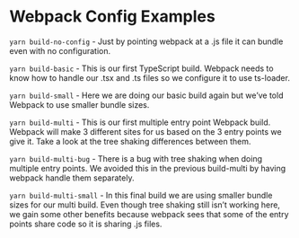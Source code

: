 # Webpack Config Examples
`yarn build-no-config` - Just by pointing webpack at a .js file it can bundle even with no configuration.

`yarn build-basic` - This is our first TypeScript build. Webpack needs to know how to handle our .tsx and .ts files so we configure it to use ts-loader.

`yarn build-small` - Here we are doing our basic build again but we’ve told Webpack to use smaller bundle sizes.

`yarn build-multi` - This is our first multiple entry point Webpack build. Webpack will make 3 different sites for us based on the 3 entry points we give it. Take a look at the tree shaking differences between them.

`yarn build-multi-bug` - There is a bug with tree shaking when doing multiple entry points. We avoided this in the previous build-multi by having webpack handle them separately.

`yarn build-multi-small` - In this final build we are using smaller bundle sizes for our multi build. Even though tree shaking still isn’t working here, we gain some other benefits because webpack sees that some of the entry points share code so it is sharing .js files.
